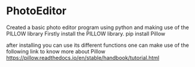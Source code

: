 # PhotoEditor
Created a basic photo editor program using python and making use of the PILLOW library
Firstly install the PILLOW library.
pip install Pillow

after installing you can use its different functions
one can make use of the following link to know more about Pillow
https://pillow.readthedocs.io/en/stable/handbook/tutorial.html
